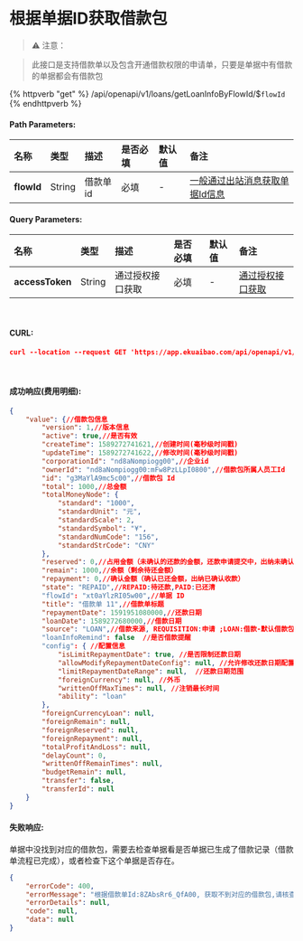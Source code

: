 # 根据单据ID获取借款包

>⚠️ 注意：

>此接口是支持借款单以及包含开通借款权限的申请单，只要是单据中有借款的单据都会有借款包

{% httpverb "get" %} /api/openapi/v1/loans/getLoanInfoByFlowId/$`flowId` {% endhttpverb %}

#### Path Parameters:
| 名称       | 类型    | 描述            | 是否必填   | 默认值  |备注                                         |
| :--------- | :------ | :------------- |:--------- |:------ | :------------------------------------------  |
| **flowId** | String  |借款单id       |必填    | - |  [一般通过出站消息获取单据Id信息](/outbound-message/outbound-new.html)|

#### Query Parameters:
| 名称       | 类型    | 描述            | 是否必填   | 默认值  |备注                                         |
| :--------- | :------ | :------------- |:--------- |:------ | :------------------------------------------  |
| **accessToken** | String  | 通过授权接口获取    |必填   | - |  [通过授权接口获取](/getting-started/auth.html)  |

<br/>

#### CURL:
```json
curl --location --request GET 'https://app.ekuaibao.com/api/openapi/v1/loans/getLoanInfoByFlowId/$2a8bsS2qFgck00?accessToken=TNQbsyYQV80I00'
```

<br/>

#### 成功响应(费用明细):
```json
{
    "value": {//借款包信息
        "version": 1,//版本信息
        "active": true,//是否有效
        "createTime": 1589272741621,//创建时间(毫秒级时间戳)
        "updateTime": 1589272741622,//修改时间(毫秒级时间戳)
        "corporationId": "nd8aNompiogg00",//企业id
        "ownerId": "nd8aNompiogg00:mFw8PzLLpI0800",//借款包所属人员工Id
        "id": "g3MaYlA9mc5c00",//借款包 Id
        "total": 1000,//总金额
        "totalMoneyNode": {
            "standard": "1000",
            "standardUnit": "元",
            "standardScale": 2,
            "standardSymbol": "¥",
            "standardNumCode": "156",
            "standardStrCode": "CNY"
        },
        "reserved": 0,//占用金额（未确认的还款的金额，还款申请提交中，出纳未确认收款）
        "remain": 1000,//余额（剩余待还金额）
        "repayment": 0,//确认金额（确认已还金额，出纳已确认收款）
        "state": "REPAID",//REPAID:待还款,PAID:已还清
        "flowId": "xt0aYlzRI05w00",//单据 ID
        "title": "借款单 11",//借款单标题
        "repaymentDate": 1591951080000,//还款日期
        "loanDate": 1589272680000,//借款日期
        "source": "LOAN",//借款来源, REQUISITION:申请 ;LOAN:借款-默认借款包是借款生成的
        "loanInfoRemind": false  //是否借款提醒
        "config": { //配置信息
            "isLimitRepaymentDate": true, //是否限制还款日期
            "allowModifyRepaymentDateConfig": null, //允许修改还款日期配置
            "limitRepaymentDateRange": null,  //还款日期范围
            "foreignCurrency": null, //外币
            "writtenOffMaxTimes": null, //注销最长时间
            "ability": "loan" 
        },
        "foreignCurrencyLoan": null,
        "foreignRemain": null,
        "foreignReserved": null,
        "foreignRepayment": null,
        "totalProfitAndLoss": null,
        "delayCount": 0,
        "writtenOffRemainTimes": null,
        "budgetRemain": null,
        "transfer": false,
        "transferId": null
    }
}
```

#### 失败响应:
单据中没找到对应的借款包，需要去检查单据看是否单据已生成了借款记录（借款单流程已完成），或者检查下这个单据是否存在。
```json
{
    "errorCode": 400,
    "errorMessage": "根据借款单Id:8ZAbsRr6_QfA00, 获取不到对应的借款包,请核查",
    "errorDetails": null,
    "code": null,
    "data": null
}
```







